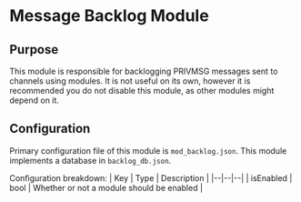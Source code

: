 # Message Backlog Module

## Purpose

This module is responsible for backlogging PRIVMSG messages sent to channels using modules. It is not useful on its own, however it is recommended you do not disable this module, as other modules might depend on it.

## Configuration

Primary configuration file of this module is `mod_backlog.json`. This module implements a database in `backlog_db.json`.

Configuration breakdown:
| Key | Type | Description |
|--|--|--|
| isEnabled | bool | Whether or not a module should be enabled |